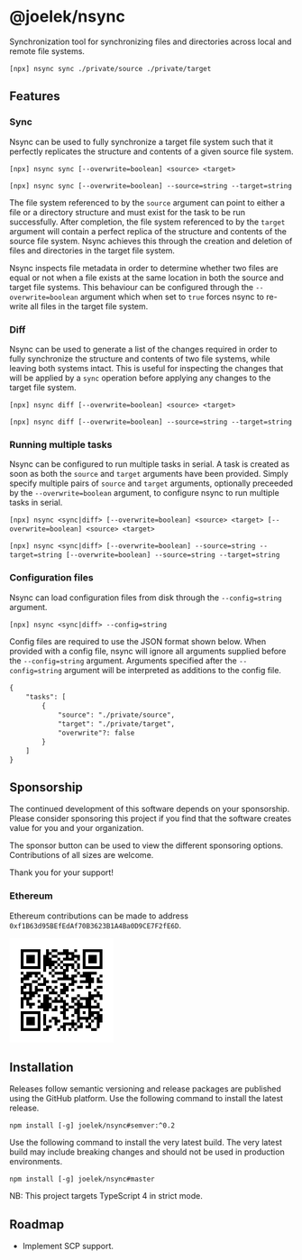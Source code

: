# @joelek/nsync

Synchronization tool for synchronizing files and directories across local and remote file systems.

```
[npx] nsync sync ./private/source ./private/target
```

## Features

### Sync

Nsync can be used to fully synchronize a target file system such that it perfectly replicates the structure and contents of a given source file system.

```
[npx] nsync sync [--overwrite=boolean] <source> <target>
```

```
[npx] nsync sync [--overwrite=boolean] --source=string --target=string
```

The file system referenced to by the `source` argument can point to either a file or a directory structure and must exist for the task to be run successfully. After completion, the file system referenced to by the `target` argument will contain a perfect replica of the structure and contents of the source file system. Nsync achieves this through the creation and deletion of files and directories in the target file system.

Nsync inspects file metadata in order to determine whether two files are equal or not when a file exists at the same location in both the source and target file systems. This behaviour can be configured through the `--overwrite=boolean` argument which when set to `true` forces nsync to re-write all files in the target file system.

### Diff

Nsync can be used to generate a list of the changes required in order to fully synchronize the structure and contents of two file systems, while leaving both systems intact. This is useful for inspecting the changes that will be applied by a `sync` operation before applying any changes to the target file system.

```
[npx] nsync diff [--overwrite=boolean] <source> <target>
```

```
[npx] nsync diff [--overwrite=boolean] --source=string --target=string
```

### Running multiple tasks

Nsync can be configured to run multiple tasks in serial. A task is created as soon as both the `source` and `target` arguments have been provided. Simply specify multiple pairs of `source` and `target` arguments, optionally preceeded by the `--overwrite=boolean` argument, to configure nsync to run multiple tasks in serial.

```
[npx] nsync <sync|diff> [--overwrite=boolean] <source> <target> [--overwrite=boolean] <source> <target>
```

```
[npx] nsync <sync|diff> [--overwrite=boolean] --source=string --target=string [--overwrite=boolean] --source=string --target=string
```

### Configuration files

Nsync can load configuration files from disk through the `--config=string` argument.

```
[npx] nsync <sync|diff> --config=string
```

Config files are required to use the JSON format shown below. When provided with a config file, nsync will ignore all arguments supplied before the `--config=string` argument. Arguments specified after the `--config=string` argument will be interpreted as additions to the config file.

```
{
	"tasks": [
		{
			"source": "./private/source",
			"target": "./private/target",
			"overwrite"?: false
		}
	]
}
```

## Sponsorship

The continued development of this software depends on your sponsorship. Please consider sponsoring this project if you find that the software creates value for you and your organization.

The sponsor button can be used to view the different sponsoring options. Contributions of all sizes are welcome.

Thank you for your support!

### Ethereum

Ethereum contributions can be made to address `0xf1B63d95BEfEdAf70B3623B1A4Ba0D9CE7F2fE6D`.

![](./eth.png)

## Installation

Releases follow semantic versioning and release packages are published using the GitHub platform. Use the following command to install the latest release.

```
npm install [-g] joelek/nsync#semver:^0.2
```

Use the following command to install the very latest build. The very latest build may include breaking changes and should not be used in production environments.

```
npm install [-g] joelek/nsync#master
```

NB: This project targets TypeScript 4 in strict mode.

## Roadmap

* Implement SCP support.

